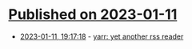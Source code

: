 # [Published on 2023-01-11](index.md)

* [2023-01-11, 19:17:18](https://lobste.rs/s/23hvae/yarr_yet_another_rss_reader) - [yarr: yet another rss reader](https://github.com/nkanaev/yarr)
